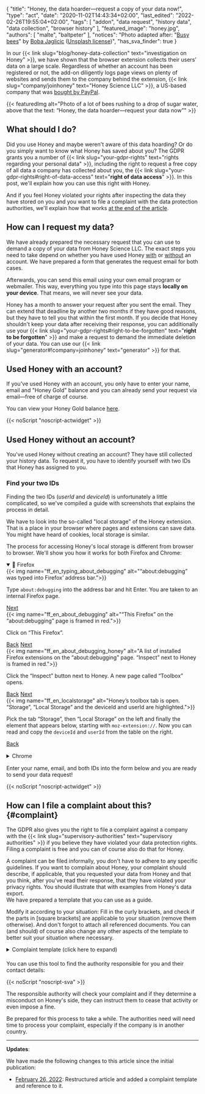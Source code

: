 {
    "title": "Honey, the data hoarder—request a copy of your data now!",
    "type": "act",
    "date": "2020-11-02T14:43:34+02:00",
    "last_edited": "2022-02-26T19:55:04+02:00",
    "tags": [ "addon", "data request", "history data", "data collection", "browser history" ],
    "featured_image": "honey.jpg",
    "authors": [ "malte", "baltpeter" ],
    "notices": "Photo adapted after: \"[Busy bees](https://unsplash.com/photos/StEaRc1xQV4)\" by [Boba Jaglicic](https://unsplash.com/@bobajaglicic) ([Unsplash license](https://unsplash.com/license))",
    "has_sva_finder": true
}

In our {{< link slug="blog/honey-data-collection" text="investigation on Honey" >}}, we have shown that the browser extension collects their users’ data on a large scale. Regardless of whether an account has been registered or not, the add-on diligently logs page views on plenty of websites and sends them to the company behind the extension, {{< link slug="company/joinhoney" text="Honey Science LLC" >}}, a US-based company that was [bought by PayPal](https://help.joinhoney.com/article/302-what-does-honey-joining-paypal-mean-for-members).

{{< featuredImg alt="Photo of a lot of bees rushing to a drop of sugar water, above that the text: “Honey, the data hoarder—request your data now”" >}}

## What should I do?

Did you use Honey and maybe weren't aware of this data hoarding? Or do you simply want to know what Honey has saved about you? The GDPR grants you a number of {{< link slug="your-gdpr-rights" text="rights regarding your personal data" >}}, including the right to request a free copy of all data a company has collected <!-- stored? --> about you, the {{< link slug="your-gdpr-rights#right-of-data-access" text="**right of data access**" >}}. In this post, we'll explain how you can use this right with Honey.

And if you feel Honey violated your rights after inspecting the data they have stored on you and you want to file a complaint with the data protection authorities, we'll explain how that works [at the end of the article](#complaint).

## How can I request my data?

We have already prepared the necessary request that you can use to demand a copy of your data from Honey Science LLC. The exact steps you need to take depend on whether you have used Honey [with](#used-honey-with-an-account) or [without](#used-honey-without-an-account) an account. We have prepared a form that generates the request email for both cases.

Afterwards, you can send this email using your own email program or webmailer. This way, everything you type into this page stays **locally on your device**. That means, we will never see your data.

Honey has a month to answer your request after you sent the email. They can extend that deadline by another two months if they have good reasons, but they have to tell you that within the first month. If you decide that Honey shouldn't keep your data after receiving their response, you can additionally use your {{< link slug="your-gdpr-rights#right-to-be-forgotten" text="**right to be forgotten**" >}} and make a request to demand the immediate deletion of your data. You can use our {{< link slug="generator#!company=joinhoney" text="generator" >}} <!-- TODO: set request type to DELETE when the generator supports this--> for that.

## Used Honey with an account?

If you've used Honey with an account, you only have to enter your name, email and "Honey Gold" balance and you can already send your request via email—free of charge of course.

You can view your Honey Gold balance [here](https://www.joinhoney.com/honeygold/overview).

<div id="act-with-account" class="act-widget" style="max-width: 600px; margin: auto;"></div>
{{< noScript "noscript-actwidget" >}}

## Used Honey without an account?

You've used Honey without creating an account? They have still collected your history data. To request it, you have to identify yourself with two IDs that Honey has assigned to you.

### Find your two IDs

Finding the two IDs (*userId* and *deviceId*) is unfortunately a little complicated, so we've compiled a guide with screenshots that explains the process in detail.

We have to look into the so-called "local storage" of the Honey extension. That is a place in your browser where pages and extensions can save data. You might have heard of cookies, local storage is similar.

The process for accessing Honey's local storage is different from browser to browser. We'll show you how it works for both Firefox and Chrome:

<div class="box box-info">
<details open>
    <summary>🦊 Firefox</summary>
    <div class="slides">
        <div class="slider">
            <div class="slide" id="slide-ff-1">
                {{< img name="ff_en_typing_about_debugging" alt="“about:debugging” was typed into Firefox’ address bar.">}}
                <p>Type <code>about:debugging</code> into the address bar and hit Enter. You are taken to an internal Firefox page.</p>
                <div>
                    <a class="button button-secondary button-right" href="#slide-ff-2">Next <span class="icon-arrow-right"></span></a>
                </div>
                <div class="clearfix"></div>
            </div>
            <div class="slide" id="slide-ff-2">
                {{< img name="ff_en_about_debugging" alt="“This Firefox” on the “about:debugging” page is framed in red.">}}
                <p>Click on “This Firefox”.</p>
                <div>
                    <a class="button button-secondary button-left" href="#slide-ff-1"><span class="icon-arrow-left"></span> Back</a>
                    <a class="button button-secondary button-right" href="#slide-ff-3">Next <span class="icon-arrow-right"></span></a> 
                </div>
                <div class="clearfix"></div>
            </div>
            <div class="slide" id="slide-ff-3">
                {{< img name="ff_en_about_debugging_honey" alt="A list of installed Firefox extensions on the “about:debugging” page. “Inspect” next to Honey is framed in red.">}}
                <p>Click the “Inspect” button next to Honey. A new page called “Toolbox” opens.</p>
                <div>
                    <a class="button button-secondary button-left" href="#slide-ff-2"><span class="icon-arrow-left"></span> Back</a>
                    <a class="button button-secondary button-right" href="#slide-ff-4">Next <span class="icon-arrow-right"></span></a>
                </div>
                <div class="clearfix"></div>
            </div>
            <div class="slide" id="slide-ff-4">
                {{< img name="ff_en_localstorage" alt="Honey’s toolbox tab is open. “Storage”, “Local Storage” and the deviceId and userId are highlighted.">}}
                <p>Pick the tab “Storage”, then “Local Storage” on the left and finally the element that appears below, starting with <code>moz-extension://</code>. Now you can read and copy the <code>deviceId</code> and <code>userId</code> from the table on the right.</p>
                <div>
                    <a class="button button-secondary button-left" href="#slide-ff-3"><span class="icon-arrow-left"></span> Back</a>
                </div>
                <div class="clearfix"></div>
            </div>
        </div>
    </div>
</details>
</div>

<div class="box box-info" style="margin: 15px 0;">
<details>
    <summary>Chrome</summary>
    <div class="slides">
        <div class="slider">
            <div class="slide" id="slide-ch-1">
                {{< img name="ch_en_extensions.png" alt="“chrome://extensions” was typed into Chrome’s address bar.">}}
                <p>Type <code>chrome://extensions</code> into the address bar and hit Enter. You are taken to an internal Chrome page.</p>
                <div>
                    <a class="button button-secondary button-right" href="#slide-ch-2">Next <span class="icon-arrow-right"></span></a>
                </div>
                <div class="clearfix"></div>
            </div>
            <div class="slide" id="slide-ch-2">
                {{< img name="ch_en_dev_on" alt="The “Developer mode” switch in the upper-right corner is turned on and highlighted in red.">}}
                <p>Enable the developer mode using the switch in the upper-right corner.</p>
                <div>
                    <a class="button button-secondary button-left" href="#slide-ch-1"><span class="icon-arrow-left"></span> Back</a>
                    <a class="button button-secondary button-right" href="#slide-ch-3">Next <span class="icon-arrow-right"></span></a> 
                </div>
                <div class="clearfix"></div>
            </div>
            <div class="slide" id="slide-ch-3">
                {{< img name="ch_en_honey" alt="A list of installed Chrome extensions on the “chrome://extensions” page. “background page” next to Honey is framed in red.">}}
                <p>Click on “background page” next to Honey. A new window called “DevTools” opens.</p>
                <div>
                    <a class="button button-secondary button-left" href="#slide-ch-2"><span class="icon-arrow-left"></span> Back</a>
                    <a class="button button-secondary button-right" href="#slide-ch-4">Next <span class="icon-arrow-right"></span></a>
                </div>
                <div class="clearfix"></div>
            </div>
            <div class="slide" id="slide-ch-4">
                {{< img name="ch_local_storage" alt="Honey’s DevTools are opened, “Application”, “Local Storage” and the deviceId and userId are highlighted.">}}
                <p>Click on the “Application” tab in the new “DevTools” window. You might have to resize the window to see the button.
                Click on “Local Storage” on the left and on the now shown element that starts with <code>chrome-extension://</code>. Now you can see and copy the <code>deviceId</code> and <code>userId</code> from the table on the right.</p>
                <div>
                    <a class="button button-secondary button-left" href="#slide-ch-3"><span class="icon-arrow-left"></span> Back</a>
                </div>
                <div class="clearfix"></div>
            </div>
        </div>
    </div>
</details>
</div>

Enter your name, email, and both IDs into the form below and you are ready to send your data request!

<div id="act-no-account" class="act-widget" style="max-width: 600px; margin: auto;"></div>
{{< noScript "noscript-actwidget" >}}
<script>
window.addEventListener('load', function() {
    renderActWidget("act-with-account", {
        text_before_dynamic_input_container: "You’ve used Honey with an account? Use this form.",
        request_types: ['access'],
        transport_medium: 'email',
        company: {
            "slug": "joinhoney",
            "relevant-countries": [
                "all"
            ],
            "name": "Honey Science LLC",
            "runs": [
                "Honey Savings Finder (Browser extension)",
                "Honey Gold"
            ],
            "address": "963 E. 4th Street\nLos Angeles\nCA 90013\nUnited States of America",
            "email": "privacy@joinhoney.com",
            "web": "https://www.joinhoney.com/",
            "sources": [
                "https://www.joinhoney.com/privacy"
            ],
            "required-elements": [
                {
                    "desc": "Name",
                    "type": "name",
                    "optional": false
                },
                {
                    "desc": "Email",
                    "type": "email",
                    "optional": false
                },
                {
                    "desc": "Honey Gold balance",
                    "type": "input",
                    "optional": false
                }
            ],
            "suggested-transport-medium": "email",
            "quality": "tested"
        }
    });
    renderActWidget("act-no-account", {
        text_before_dynamic_input_container: "You've used Honey without an account? Use this form.",
        request_types: ['access'],
        transport_medium: 'email',
        company: {
            "slug": "joinhoney",
            "relevant-countries": [
                "all"
            ],
            "name": "Honey Science LLC",
            "runs": [
                "Honey Savings Finder (Browser extension)",
                "Honey Gold"
            ],
            "address": "963 E. 4th Street\nLos Angeles\nCA 90013\nUnited States of America",
            "email": "privacy@joinhoney.com",
            "web": "https://www.joinhoney.com/",
            "sources": [
                "https://www.joinhoney.com/privacy"
            ],
            "required-elements": [
                {
                    "desc": "Name",
                    "type": "name",
                    "optional": false
                },
                {
                    "desc": "Email",
                    "type": "email",
                    "optional": false
                },
                {
                    "desc": "userId",
                    "type": "input",
                    "optional": false
                },
                {
                    "desc": "deviceId",
                    "type": "input",
                    "optional": false
                }
            ],
            "suggested-transport-medium": "email",
            "quality": "tested"
        }
    });
});
</script>

## How can I file a complaint about this? {#complaint}

The GDPR also gives you the right to file a complaint against a company with the {{< link slug="supervisory-authorities" text="supervisory authorities" >}} if you believe they have violated your data protection rights. Filing a complaint is free and you can of course also do that for Honey.

A complaint can be filed informally, you don't have to adhere to any specific guidelines. If you want to complain about Honey, your complaint should describe, if applicable, that you requested your data from Honey and that you think, after you've read their response, that they have violated your privacy rights. You should illustrate that with examples from Honey's data export.  
We have prepared a template that you can use as a guide.

Modify it according to your situation: Fill in the <span class="blog-letter-fill-in">curly brackets</span>, and check if the parts in [square brackets] are applicable to your situation (remove them otherwise). And don't forgot to attach all referenced documents. You can (and should) of course also change any other aspects of the template to better suit your situation where necessary. 

<div class="blog-letter" style="margin-bottom: 20px;">
<details>
<summary>Complaint template (click here to expand)</summary>
<p>To Whom It May Concern:</p>

<p>I am hereby lodging a complaint according to Article 77 GDPR against the following controller:
Honey Science LLC
963 E. 4th Street
Los Angeles, CA 90013
USA</p>

<p>I am a user of the Honey browser extension (https://www.joinhoney.com), which is run by Honey Science LLC (hereinafter: “Honey”; details taken from: https://www.joinhoney.com/privacy). [I have created an account with Honey and signed into the browser extension with that.] [I have used the browser extension without creating an account.]</p>

<p>On <span class="blog-letter-fill-in">enter the date of your access request here</span>, I sent an access request according to Art. 15 GDPR to privacy@joinhoney.com (the privacy contact listed in the privacy policy: https://www.joinhoney.com/privacy).</p>

<p>Honey provided me with my data on <span class="blog-letter-fill-in">enter the date of Honey’s reply here</span>. I was sent, among other files, a “PageViews.csv” file, which lists pages I have visited with my browser. In total, it has <span class="blog-letter-fill-in">enter number of lines in the file here</span> lines. As this file contains a lot of private data about me, as I am going to argue in the following, I have not attached it but will only quote parts of it. [Should you need the file for the investigation, I am however willing to provide it.]</p>

<p>Here are some example of lines from “PageViews.csv”:</p>

<p><span class="blog-letter-fill-in">list a few lines from the file here</span></p>

<p>Each entry contains at least the following information:</p>

<p>
* timestamp of when I visited the respective site<br>
* multiple unique IDs identifying myself, my session, and my device<br>
* details about my browser<br>
* geolocation data, probably inferred from my IP address<br>
* the full URL of the respective page
</p>

<p>Honey&#39;s privacy policy (https://www.joinhoney.com/privacy) says (under “What data we collect and why”):</p>

<p>
> “Honey does not track your search engine history, emails, or your browsing on any site that is not a retail website (a site where you can shop and make a purchase). When you are on a pre-approved retail site, to help you save money, Honey will collect information about that site that lets us know which coupons and promos to find for you. […]<br>
> Shopping and Usage Data.<br>
> On retail sites, Honey collects the name of the retailer, page views, and in some cases, product information that allows us to track price changes and update our product catalog. […]<br>
> […]<br>
> What data we do not collect<br>
> We collect information that we believe can help us save our users time and money. This does not include, and we do not collect, any information from your search engine history, emails, or from websites that are not retail sites.”
</p>

<p>However, contrary to those statements, Honey does indeed collect data from non-“retail sites”, including for example [login pages, blog posts, order information pages, help/support pages, video streaming sites, and forums]. In my “PageViews.csv” file, they for example collected the following non-retails page visits:</p>

<p><span class="blog-letter-fill-in">list a few URLs from the file that are not from shopping sites here</span></p>

<p>According to the privacy policy (https://www.joinhoney.com/privacy), Honey wants to base this processing on Art. 6(1)(a) or (f) GDPR (“When you consent to our use of your data for a specific purpose.”, “When Honey has a legitimate interest in using that data in the normal ways you&#39;d expect, like ensuring Honey&#39;s products run properly, improving and creating new products, historical analytics research, promoting Honey, and protecting our legal rights.”).</p>

<p>As far as the processing is supposedly based on Art. 6(1)(a) GDPR, I deny the existence of “freely given, specific, informed and unambiguous” (Art. 4(11) GDPR) consent by me. [I have never consent to Honey&#39;s data processing.] [After the installation of the browser extension, Honey displayed the following notice: “We’re committed to your privacy. It’s always been our mission to find you the best deals. We only collect data when you’re on shopping sites. That way, we can find you relevant coupons, share accurate pricing trends, and continue to make shopping better for our community. You can read our founders’ commitment to privacy here (https://www.joinhoney.com/privacy). You can always come back and adjust your settings at any time”. When registering for an account, I had to check “I have read and agree to the Honey Terms of Service (https://www.joinhoney.com/terms) and Privacy Policy (https://www.joinhoney.com/privacy). I understand that to continue, PayPal will share name and email address with Honey.” Thus, any supposed consent was based on incorrect statements by Honey right from the beginning (as I explained, Honey does collect data on non-shopping pages). In addition, it was not possible to complete the registration without checking the checkbox. It was thus not possible to deny consent. And finally, I was only allowed to consent to the privacy policy as a whole instead of to discrete purposes. As a result, despite Honey forcing me to click the checkbox, no valid consent came to be (cf. “Guidelines 05/2020 on consent under Regulation 2016/679” by the EDPB: https://edpb.europa.eu/sites/default/files/files/file1/edpb_guidelines_202005_consent_en.pdf).]</p>

<p>As far as the processing is supposedly based on Art. 6(1)(f) GDPR, I deny the existence of a legitimate interest by Honey that overrides my interests or fundamental rights and freedoms. Here, one has to distinguish between data on shopping sites and data on other sites. For the latter, a legitimate interest cannot possibly be assumed. This data has no relation to the Honey browser extension and it definitely wasn&#39;t forseeable for me that Honey would collect this data. [When I saw Honey&#39;s reply to my access request, I was genuinely shocked at how comprehensively and deliberately they had collected my browser history data.]
For data on shopping sites, Honey might have a legitimate interest. But even here, it is questionably whether the processing is proportionate and reasonable given the vast amount of data collected and the fact that it is stored without a time limit (“Honey only [sic] retains information about you as long as you keep using Honey”, from: https://www.joinhoney.com/privacy).</p>

<p>I thus have to assume that Honey processed my data without a valid legal basis. That is why I am lodging this complaint with you. Please check this practice by the controller and, if necessary, to prohibit Honey from this unlawful processing. I would also ask you to consider imposing a fine.
[You may pass on my data to the controller for the purpose of processing the complaint]. I have attached my described correspondence with Honey to this complaint.</p>

<p>If you need any more details, please feel free to contact me. You can reach me <span class="blog-letter-fill-in">enter your contact details here</span>.</p>

<p>Thanks in advance for your help.</p>

<p>Yours sincerely,<br>
<span class="blog-letter-fill-in">enter your name here</span></p>
</details>
</div>

You can use this tool to find the authority responsible for you and their contact details: 

<div class="sva-finder"></div>
{{< noScript "noscript-sva" >}}
<script>
    window.props = { override: { country: { de: 'debralda' } }, showTitle: false };
    window.addEventListener('load', function() { renderSvaFinder(); });
</script>

The responsible authority will check your complaint and if they determine a misconduct on Honey's side, they can instruct them to cease that activity or even impose a fine.

Be prepared for this process to take a while. The authorities need will need time to process your complaint, especially if the company is in another country.

---

**Updates**:

We have made the following changes to this article since the initial publication:

- [February 26, 2022](https://github.com/datenanfragen/website/pull/844): Restructured article and added a complaint template and reference to it.
